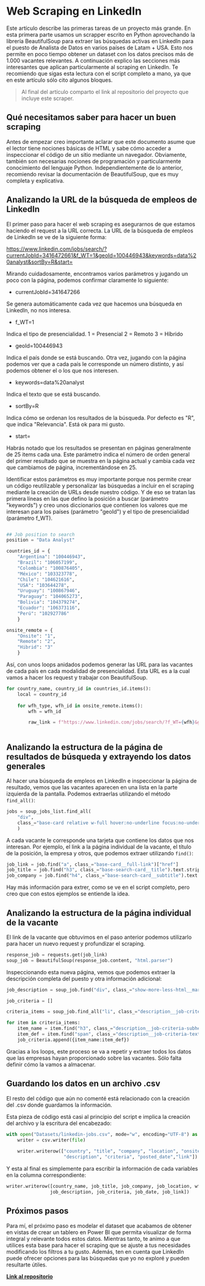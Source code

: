 # Web Scraping en LinkedIn

Este artículo describe las primeras tareas de un proyecto más grande. En esta primera parte usamos un scrapper escrito en Python aprovechando la librería BeautifulSoup para extraer las búsquedas activas en LinkedIn para el puesto de Analista de Datos en varios países de Latam + USA. Esto nos permite en poco tiempo obtener un dataset con los datos precisos más de 1.000 vacantes relevantes. 
A continuación explico las secciones más interesantes que aplican particularmente al scraping en LinkedIn. Te recomiendo que sigas esta lectura con el script completo a mano, ya que en este artículo sólo cito algunos bloques.

>Al final del artículo comparto el link al repositorio del proyecto que incluye este scraper.


## Qué necesitamos saber para hacer un buen scraping
Antes de empezar creo importante aclarar que este documento asume que el lector tiene nociones básicas de HTML y sabe cómo acceder a inspeccionar el código de un sitio mediante un navegador.
Obviamente, también son necesarias nociones de programación y particularmente conocimiento del lenguaje Python.
Independientemente de lo anterior, recomiendo revisar la documentación de BeautifulSoup, que es muy completa y explicativa.

## Analizando la URL de la búsqueda de empleos de LinkedIn
El primer paso para hacer el web scraping es asegurarnos de que estamos haciendo el request a la URL correcta.
La URL de la búsqueda de empleos de LinkedIn se ve de la siguiente forma:

https://www.linkedin.com/jobs/search/?currentJobId=3416472661&f_WT=1&geoId=100446943&keywords=data%20analyst&sortBy=R&start=

Mirando cuidadosamente, encontramos varios parámetros y jugando un poco con la página, podemos confirmar claramente lo siguiente:

* currentJobId=341647266
  
Se genera automáticamente cada vez que hacemos una búsqueda en LinkedIn, no nos interesa.

* f_WT=1
  
Indica el tipo de presencialidad. 
1 = Presencial
2 = Remoto
3 = Híbrido

* geoId=100446943

Indica el país donde se está buscando. Otra vez, jugando con la página podemos ver que a cada país le corresponde un número distinto, y así podemos obtener el o los que nos interesen.

* keywords=data%20analyst

Indica el texto que se está buscando.

* sortBy=R

Indica cómo se ordenan los resultados de la búsqueda. Por defecto es "R", que indica "Relevancia". Está ok para mi gusto.

* start=

Habrás notado que los resultados se presentan en páginas generalmente de 25 items cada una. Este parámetro indica el número de orden general del primer resultado que se muestra en la página actual y cambia cada vez que cambiamos de página, incrementándose en 25.

Identificar estos parámetros es muy importante porque nos permite crear un código reutilizable y personalizar las búsquedas a incluir en el scraping mediante la creación de URLs desde nuestro código. Y de eso se tratan las primera líneas en las que defino la posición a buscar (parámetro "keywords") y creo unos diccionarios que contienen los valores que me interesan para los países (parámetro "geoId") y el tipo de presencialidad (parámetro f_WT).

```python

## Job position to search
position = "Data Analyst"

countries_id = {
    "Argentina": "100446943", 
    "Brazil": "106057199",
    "Colombia": "100876405",
    "México": "103323778",
    "Chile": "104621616",
    "USA": "103644278",
    "Uruguay": "100867946",
    "Paraguay": "104065273",
    "Bolivia": "104379274",
    "Ecuador": "106373116",
    "Perú": "102927786"
    }

onsite_remote = {
    "Onsite": "1",
    "Remote": "2",
    "Hibrid": "3"
    }
```

Así, con unos loops anidados podemos generar las URL para las vacantes de cada país en cada modalidad de presencialidad. Esta URL es a la cual vamos a hacer los request y trabajar con BeautifulSoup.

```python
for country_name, country_id in countries_id.items():
    local = country_id
    
    for wfh_type, wfh_id in onsite_remote.items():
        wfh = wfh_id

        raw_link = f"https://www.linkedin.com/jobs/search/?f_WT={wfh}&geoId={local}&keywords={position}&refresh=true&sortBy=R&start="
        
```

## Analizando la estructura de la página de resultados de búsqueda y extrayendo los datos generales
Al hacer una búsqueda de empleos en LinkedIn e inspeccionar la página de resultado, vemos que las vacantes aparecen en una lista en la parte izquierda de la pantalla. Podemos extraerlas utilizando el método `find_all()`:

```python
jobs = soup_jobs_list.find_all(
    "div", 
    class_="base-card relative w-full hover:no-underline focus:no-underline base-card--link base-search-card base-search-card--link job-search-card"
    )
```

A cada vacante le corresponde una tarjeta que contiene los datos que nos interesan. Por ejemplo, el link a la página individual de la vacante, el título de la posición, la empresa y otros, que podemos extraer utilizando `find()`:

```python
job_link = job.find("a", class_="base-card__full-link")["href"]
job_title = job.find("h3", class_="base-search-card__title").text.strip()
job_company = job.find("h4", class_="base-search-card__subtitle").text.strip()
```

Hay más información para extrer, como se ve en el script completo, pero creo que con estos ejemplos se entiende la idea.

## Analizando la estructura de la página individual de la vacante
El link de la vacante que obtuvimos en el paso anterior podemos utilizarlo para hacer un nuevo request y profundizar el scraping.

```python
response_job = requests.get(job_link)
soup_job = BeautifulSoup(response_job.content, "html.parser")
```

Inspeccionando esta nueva página, vemos que podemos extraer la descripción completa del puesto y otra información adicional:

```python
job_description = soup_job.find("div", class_="show-more-less-html__markup show-more-less-html__markup--clamp-after-5").text.strip() if soup_job.find("div", class_="show-more-less-html__markup show-more-less-html__markup--clamp-after-5") is not None else "N/A"

job_criteria = []

criteria_items = soup_job.find_all("li", class_="description__job-criteria-item")

for item in criteria_items:
    item_name = item.find("h3", class_="description__job-criteria-subheader").text.strip()
    item_def = item.find("span", class_="description__job-criteria-text description__job-criteria-text--criteria").text.strip()
    job_criteria.append({item_name:item_def})
 ```                       

Gracias a los loops, este proceso se va a repetir y extraer todos los datos que las empresas hayan proporcionado sobre las vacantes. Sólo falta definir cómo la vamos a almacenar.

## Guardando los datos en un archivo .csv
El resto del código que aún no comenté está relacionado con la creación del .csv donde guardamos la información. 

Esta pieza de código está casi al principio del script e implica la creación del archivo y la escritura del encabezado:

```python
with open("Datasets/linkedin-jobs.csv", mode="w", encoding="UTF-8") as file:
    writer = csv.writer(file)
    
    writer.writerow(["country", "title", "company", "location", "onsite_remote", "salary",
                     "description", "criteria", "posted_date","link"])
```

Y esta al final es simplemente para escribir la información de cada variables en la columna correspondiente:

```python
writer.writerow([country_name, job_title, job_company, job_location, wfh, job_salary,
                job_description, job_criteria, job_date, job_link])
```

## Próximos pasos
Para mí, el próximo paso es modelar el dataset que acabamos de obtener en vistas de crear un tablero en Power BI que permita visualizar de forma integral y relevante todos estos datos.
Mientras tanto, te animo a que utilices esta base para hacer el scraping que se ajuste a tus necesidades modificando los filtros a tu gusto. Además, ten en cuenta que LinkedIn puede ofrecer  opciones para las búsquedas que yo no exploré y pueden resultarte útiles.


[**Link al repositorio**](https://github.com/JuanPabloVeliz/LinkedIn_DA)

